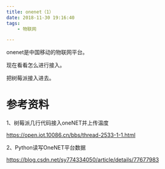 ```yaml
---
title: onenet（1）
date: 2018-11-30 19:16:40
tags:
	- 物联网

---
```




onenet是中国移动的物联网平台。

现在看看怎么进行接入。

把树莓派接入进去。





# 参考资料

1、树莓派几行代码接入oneNET并上传温度

https://open.iot.10086.cn/bbs/thread-2533-1-1.html

2、Python读写OneNET平台数据

https://blog.csdn.net/sy774334050/article/details/77677983